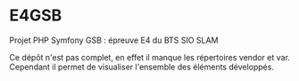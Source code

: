 E4GSB
=====

Projet PHP Symfony
GSB : épreuve E4 du BTS SIO SLAM

Ce dépôt n'est pas complet, en effet il manque les répertoires vendor et var. Cependant il permet de visualiser l'ensemble des éléments développés.
